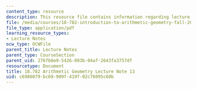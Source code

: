 ```yaml
---
content_type: resource
description: This resource file contains information regarding lecture note 13.
file: /media/courses/18-782-introduction-to-arithmetic-geometry-fall-2013/c6986079bc69909f419f02c76095c60b_MIT18_782F13_lec13.pdf
file_type: application/pdf
learning_resource_types:
- Lecture Notes
ocw_type: OCWFile
parent_title: Lecture Notes
parent_type: CourseSection
parent_uid: 276fb8e9-5426-093b-04af-2643fa3757df
resourcetype: Document
title: 18.782 Arithmetic Geometry Lecture Note 13
uid: c6986079-bc69-909f-419f-02c76095c60b
---
```

